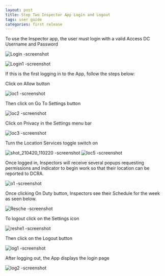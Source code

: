 ```yaml
---
layout: post
title: Step Two Inspector App Login and Logout
tags: user guide
categories: first release
---
```


<link rel="stylesheet" href="/User-Guide/styles.css">

To use the Inspector app, the user must login with a valid Access DC Username and Password

![Login -screenshot](https://user-images.githubusercontent.com/81990744/114445822-872ddd00-9b9e-11eb-8822-b6e1132c9810.png)

![Login1 -screenshot](https://user-images.githubusercontent.com/81990744/114891083-964c9f00-9dd9-11eb-8d1b-f099a2c80106.png)

If this is the first logging in to the App, follow the steps below:

Click on Allow button

![loc1 -screenshot](https://user-images.githubusercontent.com/81990744/115418441-7ba66b80-a1c7-11eb-8ebd-1da446663281.png)

Then click on Go To Settings button

![loc2 -screenshot](https://user-images.githubusercontent.com/81990744/115418644-a690bf80-a1c7-11eb-8cf4-3c013b2e80f7.png)

Click on Privacy in the Settings menu bar

![loc3 -screenshot](https://user-images.githubusercontent.com/81990744/115418809-c58f5180-a1c7-11eb-835c-30d596f6bbb6.png)

Turn the Location Services toggle switch on

![shot_210420_110220 -screenshot](https://user-images.githubusercontent.com/81990744/115419021-fc656780-a1c7-11eb-9307-7d217095f30b.png)
![loc5 -screenshot](https://user-images.githubusercontent.com/81990744/115419110-0e470a80-a1c8-11eb-8e94-ee3a8f21528a.png)

Once logged in, Inspectors will receive several popups requesting permissions and indicator to begin work so that their location can be reported to DCRA.

![o1 -screenshot](https://user-images.githubusercontent.com/81990744/114890553-1e7e7480-9dd9-11eb-8114-6798b7d2c75e.png)

Once clicking On Duty button, Inspectors see their Schedule for the week as seen below.

![Resche -screenshot](https://user-images.githubusercontent.com/81990744/115764224-4cccf880-a373-11eb-8067-2fc141779015.png)

To logout click on the Settings icon

![reshe1 -screenshot](https://user-images.githubusercontent.com/81990744/115764082-214a0e00-a373-11eb-9737-4ee4c3af1cdb.png)

Then click on the Logout button

![log1 -screenshot](https://user-images.githubusercontent.com/81990744/114920253-3cf36880-9df7-11eb-9e75-c9a685f2db74.png)

After logging out, the App displays the login page

![log2 -screenshot](https://user-images.githubusercontent.com/81990744/114920379-5e545480-9df7-11eb-95aa-feb4c5e058ee.png)




